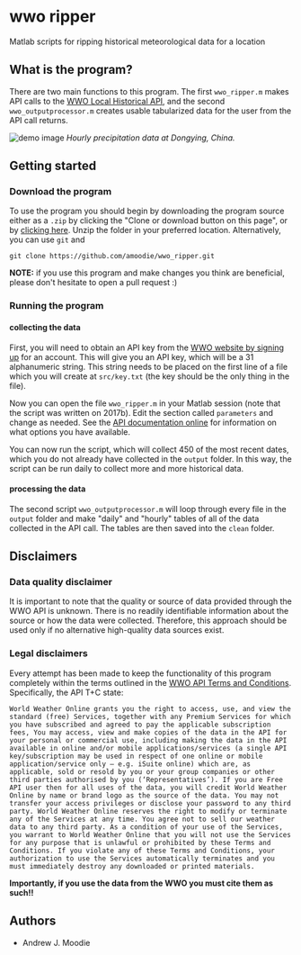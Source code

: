 # wwo ripper

Matlab scripts for ripping historical meteorological data for a location


## What is the program?

There are two main functions to this program.
The first `wwo_ripper.m` makes API calls to the [WWO Local Historical API](https://developer.worldweatheronline.com/api/historical-weather-api.aspx), and the second `wwo_outputprocessor.m` creates usable tabularized data for the user from the API call returns.

![demo image](./private/example_plot.png "exampleplot")
_Hourly precipitation data at Dongying, China._



## Getting started

### Download the program

To use the program you should begin by downloading the program source either as a `.zip` by clicking the "Clone or download button on this page", or by [clicking here](https://github.com/amoodie/wwo_ripper/archive/master.zip).
Unzip the folder in your preferred location.
Alternatively, you can use `git` and

```
git clone https://github.com/amoodie/wwo_ripper.git
```

__NOTE:__ if you use this program and make changes you think are beneficial, please don't hesitate to open a pull request :)


### Running the program

#### collecting the data

First, you will need to obtain an API key from the [WWO website by signing up](https://developer.worldweatheronline.com/signup.aspx) for an account.
This will give you an API key, which will be a 31 alphanumeric string.
This string needs to be placed on the first line of a file which you will create at `src/key.txt` (the key should be the only thing in the file).

Now you can open the file `wwo_ripper.m` in your Matlab session (note that the script was written on 2017b).
Edit the section called `parameters` and change as needed. 
See the [API documentation online](https://developer.worldweatheronline.com/api/docs/historical-weather-api.aspx) for information on what options you have available.

You can now run the script, which will collect 450 of the most recent dates, which you do not already have collected in the `output` folder.
In this way, the script can be run daily to collect more and more historical data.

#### processing the data

The second script `wwo_outputprocessor.m` will loop through every file in the `output` folder and make "daily" and "hourly" tables of all of the data collected in the API call.
The tables are then saved into the `clean` folder.



## Disclaimers

### Data quality disclaimer

It is important to note that the quality or source of data provided through the WWO API is unknown.
There is no readily identifiable information about the source or how the data were collected. 
Therefore, this approach should be used only if no alternative high-quality data sources exist.


### Legal disclaimers

Every attempt has been made to keep the functionality of this program completely within the terms outlined in the [WWO API Terms and Conditions](https://developer.worldweatheronline.com/api/api-t-and-c.aspx).
Specifically, the API T+C state:

    World Weather Online grants you the right to access, use, and view the standard (free) Services, together with any Premium Services for which you have subscribed and agreed to pay the applicable subscription fees, You may access, view and make copies of the data in the API for your personal or commercial use, including making the data in the API available in online and/or mobile applications/services (a single API key/subscription may be used in respect of one online or mobile application/service only – e.g. iSuite online) which are, as applicable, sold or resold by you or your group companies or other third parties authorised by you (‘Representatives’). If you are Free API user then for all uses of the data, you will credit World Weather Online by name or brand logo as the source of the data. You may not transfer your access privileges or disclose your password to any third party. World Weather Online reserves the right to modify or terminate any of the Services at any time. You agree not to sell our weather data to any third party. As a condition of your use of the Services, you warrant to World Weather Online that you will not use the Services for any purpose that is unlawful or prohibited by these Terms and Conditions. If you violate any of these Terms and Conditions, your authorization to use the Services automatically terminates and you must immediately destroy any downloaded or printed materials.

__Importantly, if you use the data from the WWO you must cite them as such!!__



## Authors

* Andrew J. Moodie
